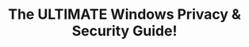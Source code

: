 ---
title: "The ULTIMATE Windows Privacy & Security Guide!"
description: "The v2 ultimate guide to making Windows as secure, private, and anonymous as you need it to be. This video covers security, privacy, anonymity, passwords, authentication, VPNs, biometrics, search engines, browsers, Tor, 2FA, virtual machines, Linux, communication and more to reclaim your privacy and data today! Whether you're concerned about viruses or want to keep your business safe - this is the tutorial you're looking for!"
datePublished: 2024-12-31
dateUpdated: 2024-12-31
linkYouTube: "https://youtu.be/-nv3IEtXhF8"
linkPeerTube: "https://techlore.tv/w/gMiridfL1LHsto1DnRtd5N"
tags: ["Guide","Security","Privacy","Windows"]
---